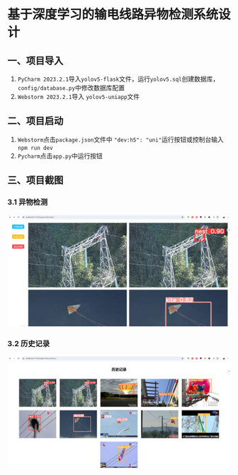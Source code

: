# 基于深度学习的输电线路异物检测系统设计

## 一、项目导入

1. `PyCharm 2023.2.1`导入`yolov5-flask`文件，运行`yolov5.sql`创建数据库，`config/database.py`中修改数据库配置
2. `Webstorm 2023.2.1`导入 `yolov5-uniapp`文件

## 二、项目启动

1. `Webstorm`点击`package.json`文件中 `"dev:h5": "uni"`运行按钮或控制台输入 `npm run dev`
2. `Pycharm`点击`app.py`中运行按钮

## 三、项目截图

### 3.1 异物检测

![Index](./index.png)

### 3.2 历史记录

![History](./history.png)